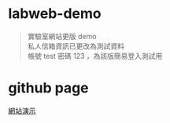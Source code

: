# labweb-demo
> 實驗室網站更版 demo  
> 私人信箱資訊已更改為測試資料  
> 帳號 test 密碼 123 ，為該版簡易登入測試用  

# github page
[網站演示](https://fuhsiao.github.io/labweb-demo/)

